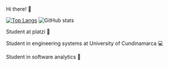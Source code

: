 Hi there! 🤙

[![Top Langs](https://github-readme-stats.vercel.app/api/top-langs/?username=jlianacastillo&layout=compact)](https://github.com/jlianacastillo/github-readme-stats)
![GitHub stats](https://github-readme-stats.vercel.app/api?username=jlianacastillo&hide=contribs,prs)

Student at platzi 💚 

Student in engineering systems at University of Cundinamarca 💻 

Student in software analytics 🐛


